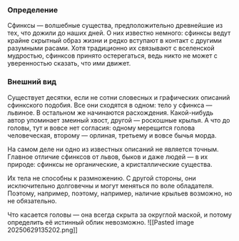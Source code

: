 ### Определение
Сфинксы — волшебные существа, предположительно древнейшие из тех, что дожили до наших дней. О них известно немного: сфинксы ведут крайне скрытный образ жизни и редко вступают в контакт с другими разумными расами. Хотя традиционно их связывают с вселенской мудростью, сфинксов принято остерегаться, ведь никто не может с уверенностью сказать, что ими движет.

### Внешний вид
Существует десятки, если не сотни словесных и графических описаний сфинкского подобия. Все они сходятся в одном: тело у сфинкса — львиное. В остальном же начинаются расхождения. Какой-нибудь автор упоминает змеиный хвост, другой — роскошные крылья. А что до головы, тут и вовсе нет согласия: одному мерещится голова человеческая, второму — орлиная, третьему и вовсе бычья морда.

На самом деле ни одно из известных описаний не является точным. Главное отличие сфинксов от львов, быков и даже людей — в их природе: сфинксы не органические, а кристаллические существа.

Их тела не способны к размножению. С другой стороны, они исключительно долговечны и могут меняться по воле обладателя. Поэтому, например, поэтому, например, наличие крыльев возможно, но не обязательно.

Что касается головы — она всегда скрыта за округлой маской, и потому определить её истинный облик невозможно.
![[Pasted image 20250629135202.png]]